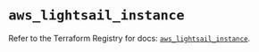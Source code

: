 # `aws_lightsail_instance`

Refer to the Terraform Registry for docs: [`aws_lightsail_instance`](https://registry.terraform.io/providers/hashicorp/aws/6.11.0/docs/resources/lightsail_instance).
